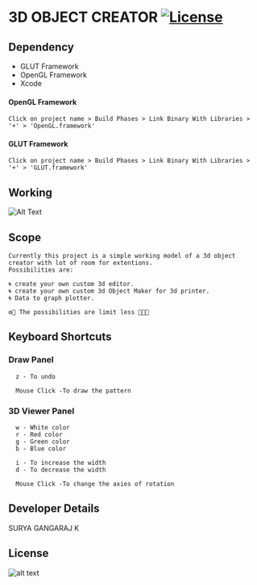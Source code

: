 # 3D OBJECT CREATOR   [![License](https://img.shields.io/badge/License-Apache%202.0-blue.svg)](https://github.com/0xpulsar/3DObjectMaker/blob/master/LICENSE)

## Dependency

* GLUT   Framework
* OpenGL Framework
* Xcode

#### OpenGL Framework
```
Click on project name > Build Phases > Link Binary With Libraries > '+' > 'OpenGL.framework'
```
#### GLUT Framework
```
Click on project name > Build Phases > Link Binary With Libraries > '+' > 'GLUT.framework'
```
## Working
![Alt Text](https://github.com/0xpulsar/3DObjectMaker/raw/master/3d_object_creator.gif)
## Scope
```
Currently this project is a simple working model of a 3d object creator with lot of room for extentions. 
Possibilities are: 

🌀 create your own custom 3d editor.
🌀 create your own custom 3d Object Maker for 3d printer.
🌀 Data to graph plotter.

⚙️🔭 The possibilities are limit less 🔨🔬🔮
```

## Keyboard Shortcuts
### Draw Panel
```
  z - To undo
  
  Mouse Click -To draw the pattern
```
### 3D Viewer Panel
```
  w - White color
  r - Red color
  g - Green color
  b - Blue color
  
  i - To increase the width
  d - To decrease the width
  
  Mouse Click -To change the axies of rotation
```
## Developer Details
  SURYA GANGARAJ K
## License
![alt text](https://github.com/0xpulsar/3DObjectMaker/raw/master/ApacheLicense.png)
